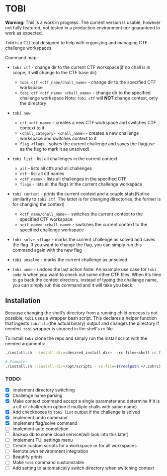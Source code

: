 # TOBI

**Warning**: This is a work in progress. The current version is usable, however not fully featured, not tested in a production environment nor guaranteed to work as expected.

Tobi is a CLI tool designed to help with organizing and managing CTF challenge workspaces.

Command map:
- `tobi ctf` - change dir to the current CTF workspace(if no chall is in scope, it will change to the CTF base dir)
    - `tobi ctf <ctf_name/chall_name>` - change dir to the specified CTF workspace
    - `tobi ctf <ctf_name> <chall_name>` - change dir to the specified challenge workspace
Note: `tobi ctf` will **NOT** change context, only the directory

- `tobi new`
    - `ctf <ctf_name>` - creates a new CTF workspace and switches CTF context to it
    - `<chall_category> <chall_name>` - creates a new challenge workspace and switches context to it
    - `flag <flag>` - solves the current challenge and saves the flag(use - as the flag to mark it as unsolved)

- `tobi list` - list all challenges in the current context
    - `all` - lists all ctfs and all challenges
    - `ctf` - list all ctf names
    - `<ctf_name>` - lists all challenges in the specified CTF
    - `flags` - lists all the flags in the current challenge workspace

- `tobi context` - prints the current context and a couple stats(Notice similarity to `tobi ctf`. The latter is for changing directories, the former is for changing the context)
    - `<ctf_name/chall_name>` - switches the current context to the specified CTF workspace
    - `<ctf_name> <chall_name>` - switches the current context to the specified challenge workspace

- `tobi solve <flag>` - marks the current challenge as solved and saves the flag. If you want to change the flag, you can simply run this command again with the new flag
- `tobi unsolve` - marks the current challenge as unsolved

- `tobi undo` - undoes the last action
Note: An example use case for `tobi undo` is when you want to check out some other CTF files. When it's time to go back the context directory, instead of typing the challange name, you can simply run this command and it will take you back.

## Installation
Because changing the shell's directory from a running child process is not possible, `tobi` uses a wrapper bash script. This declares a helper function that ingests `tobi-cli`(the actual binary) output and changes the directory if needed. `tobi` wrapper is sourced in the shell's rc file.

To install `tobi` clone the repo and simply run the install script with the needed arguments:
```bash
./install.sh --install-dir=<desired_install_dir> --rc-file=<shell rc file>

# Example:
./install.sh --install-dir=/opt/scripts --rc-file=$(realpath ~/.zshrc)
```

### TODO:
- [x] Implement directory switching
- [x] Challenge name parsing
- [x] Make context command accept a single parameter and determine if it is a ctf or chall(return option if multiple challs with same name)
- [x] Add checkboxes to `tobi list` output if the challenge is solved
- [x] Implement undo command
- [x] Implement flag/solve command
- [ ] Implement auto completion
- [ ] Backup db to some cloud service(will look into this later)
- [ ] Implement TUI settings menu
- [ ] Create custom scripts for a workspace or for all workspaces
- [ ] Remote pwn environment integration
- [ ] Beautify prints
- [ ] Make `tobi` command customizable
- [ ] Add setting to automatically switch directory when switching context